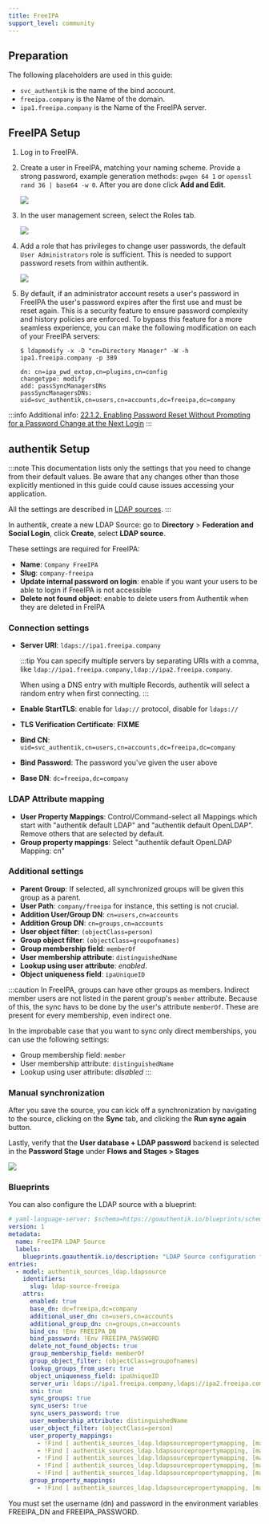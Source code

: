 ```yaml
---
title: FreeIPA
support_level: community
---
```


## Preparation

The following placeholders are used in this guide:

- `svc_authentik` is the name of the bind account.
- `freeipa.company` is the Name of the domain.
- `ipa1.freeipa.company` is the Name of the FreeIPA server.

## FreeIPA Setup

1. Log in to FreeIPA.

2. Create a user in FreeIPA, matching your naming scheme. Provide a strong password, example generation methods: `pwgen 64 1` or `openssl rand 36 | base64 -w 0`. After you are done click **Add and Edit**.

    ![](./01_user_create.png)

3. In the user management screen, select the Roles tab.

    ![](./02_user_roles.png)

4. Add a role that has privileges to change user passwords, the default `User Administrators` role is sufficient. This is needed to support password resets from within authentik.

    ![](./03_add_user_role.png)

5. By default, if an administrator account resets a user's password in FreeIPA the user's password expires after the first use and must be reset again. This is a security feature to ensure password complexity and history policies are enforced. To bypass this feature for a more seamless experience, you can make the following modification on each of your FreeIPA servers:

    ```
    $ ldapmodify -x -D "cn=Directory Manager" -W -h ipa1.freeipa.company -p 389

    dn: cn=ipa_pwd_extop,cn=plugins,cn=config
    changetype: modify
    add: passSyncManagersDNs
    passSyncManagersDNs: uid=svc_authentik,cn=users,cn=accounts,dc=freeipa,dc=company
    ```

:::info
Additional info: [22.1.2. Enabling Password Reset Without Prompting for a Password Change at the Next Login](https://access.redhat.com/documentation/en-us/red_hat_enterprise_linux/7/html/linux_domain_identity_authentication_and_policy_guide/user-authentication#user-passwords-no-expiry)
:::

## authentik Setup

:::note
This documentation lists only the settings that you need to change from their default values. Be aware that any changes other than those explicitly mentioned in this guide could cause issues accessing your application.

All the settings are described in [LDAP sources](../../protocols/ldap/index.mdx).
:::

In authentik, create a new LDAP Source: go to **Directory** > **Federation and Social Login**, click **Create**,
select **LDAP source**.

These settings are required for FreeIPA: 

- **Name**: `Company FreeIPA`
- **Slug**: `company-freeipa`
- **Update internal password on login**: enable if you want your users to be able to login if FreeIPA is not accessible
- **Delete not found object**: enable to delete users from Authentik when they are deleted in FreIPA

### Connection settings

- **Server URI**: `ldaps://ipa1.freeipa.company`

    :::tip
    You can specify multiple servers by separating URIs with a comma, like `ldap://ipa1.freeipa.company,ldap://ipa2.freeipa.company`.

    When using a DNS entry with multiple Records, authentik will select a random entry when first connecting.
    :::

- **Enable StartTLS**: enable for `ldap://` protocol, disable for `ldaps://`
- **TLS Verification Certificate**: **FIXME**
- **Bind CN**: `uid=svc_authentik,cn=users,cn=accounts,dc=freeipa,dc=company`
- **Bind Password**: The password you've given the user above
- **Base DN**: `dc=freeipa,dc=company`

### LDAP Attribute mapping

- **User Property Mappings**: Control/Command-select all Mappings which start with "authentik default LDAP" and "authentik default OpenLDAP". Remove others that are selected by default.
- **Group property mappings**: Select "authentik default OpenLDAP Mapping: cn"

### Additional settings

- **Parent Group**: If selected, all synchronized groups will be given this group as a parent.
- **User Path**: `company/freeipa` for instance, this setting is not crucial.
- **Addition User/Group DN**: `cn=users,cn=accounts`
- **Addition Group DN**: `cn=groups,cn=accounts`
- **User object filter**: `(objectClass=person)`
- **Group object filter**: `(objectClass=groupofnames)`
- **Group membership field**: `memberOf`
- **User membership attribute**: `distinguishedName`
- **Lookup using user attribute**: *enabled*.
- **Object uniqueness field**: `ipaUniqueID`

:::caution
In FreeIPA, groups can have other groups as members. Indirect member users are not listed in the parent group's `member` attribute.
Because of this, the sync havs to be done by the user's attribute `memberOf`. These are present for every membership, even indirect one.

In the improbable case that you want to sync only direct memberships, you can use the following settings:
- Group membership field: `member`
- User membership attribute: `distinguishedName`
- Lookup using user attribute: *disabled*
:::

### Manual synchronization

After you save the source, you can kick off a synchronization by navigating to the source, clicking on the **Sync** tab, and clicking the **Run sync again** button.

Lastly, verify that the **User database + LDAP password** backend is selected in the **Password Stage** under **Flows and Stages > Stages**

![](./07_password_stage.png)

### Blueprints

You can also configure the LDAP source with a blueprint:

```yaml
# yaml-language-server: $schema=https://goauthentik.io/blueprints/schema.json
version: 1
metadata:
  name: FreeIPA LDAP Source
  labels:
    blueprints.goauthentik.io/description: "LDAP Source configuration for FreeIPA"
entries:
  - model: authentik_sources_ldap.ldapsource
    identifiers:
      slug: ldap-source-freeipa
    attrs:
      enabled: true
      base_dn: dc=freeipa,dc=company
      additional_user_dn: cn=users,cn=accounts
      additional_group_dn: cn=groups,cn=accounts
      bind_cn: !Env FREEIPA_DN
      bind_password: !Env FREEIPA_PASSWORD
      delete_not_found_objects: true
      group_membership_field: memberOf
      group_object_filter: (objectClass=groupofnames)
      lookup_groups_from_user: true
      object_uniqueness_field: ipaUniqueID
      server_uri: ldaps://ipa1.freeipa.company,ldaps://ipa2.freeipa.company
      sni: true
      sync_groups: true
      sync_users: true
      sync_users_password: true
      user_membership_attribute: distinguishedName
      user_object_filter: (objectClass=person)
      user_property_mappings:
        - !Find [ authentik_sources_ldap.ldapsourcepropertymapping, [managed, goauthentik.io/sources/ldap/openldap-cn ]]
        - !Find [ authentik_sources_ldap.ldapsourcepropertymapping, [managed, goauthentik.io/sources/ldap/openldap-uid ]]
        - !Find [ authentik_sources_ldap.ldapsourcepropertymapping, [managed, goauthentik.io/sources/ldap/default-mail ]]
        - !Find [ authentik_sources_ldap.ldapsourcepropertymapping, [managed, goauthentik.io/sources/ldap/default-dn-path ]]
        - !Find [ authentik_sources_ldap.ldapsourcepropertymapping, [managed, goauthentik.io/sources/ldap/default-name ]]
      group_property_mappings:
        - !Find [ authentik_sources_ldap.ldapsourcepropertymapping, [managed, goauthentik.io/sources/ldap/openldap-cn ]]
```

You must set the username (dn) and password in the environment variables FREEIPA_DN and FREEIPA_PASSWORD.